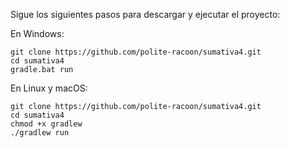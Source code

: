 Sigue los siguientes pasos para descargar y ejecutar el proyecto:

En Windows:

```
git clone https://github.com/polite-racoon/sumativa4.git
cd sumativa4
gradle.bat run
```

En Linux y macOS:

```
git clone https://github.com/polite-racoon/sumativa4.git
cd sumativa4
chmod +x gradlew
./gradlew run
```
